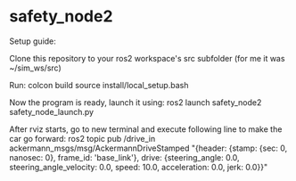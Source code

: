 # safety_node2

Setup guide:

Clone this repository to your ros2 workspace's src subfolder (for me it was ~/sim_ws/src)

Run:
colcon build
source install/local_setup.bash

Now the program is ready, launch it using:
ros2 launch safety_node2 safety_node_launch.py

After rviz starts, go to new terminal and execute following line to make the car go forward:
ros2 topic pub /drive_in ackermann_msgs/msg/AckermannDriveStamped "{header: {stamp: {sec: 0, nanosec: 0}, frame_id: 'base_link'}, drive: {steering_angle: 0.0, steering_angle_velocity: 0.0, speed: 10.0, acceleration: 0.0, jerk: 0.0}}"
